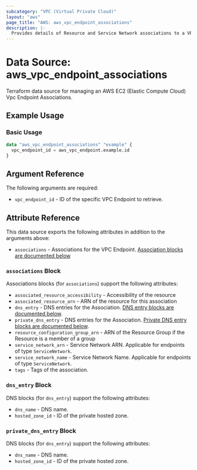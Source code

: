 ```yaml
---
subcategory: "VPC (Virtual Private Cloud)"
layout: "aws"
page_title: "AWS: aws_vpc_endpoint_associations"
description: |-
  Provides details of Resource and Service Network associations to a VPC Endpoint.
---
```


# Data Source: aws_vpc_endpoint_associations

Terraform data source for managing an AWS EC2 (Elastic Compute Cloud) Vpc Endpoint Associations.

## Example Usage

### Basic Usage

```terraform
data "aws_vpc_endpoint_associations" "example" {
  vpc_endpoint_id = aws_vpc_endpoint.example.id
}
```

## Argument Reference

The following arguments are required:

* `vpc_endpoint_id` - ID of the specific VPC Endpoint to retrieve.

## Attribute Reference

This data source exports the following attributes in addition to the arguments above:

* `associations` - Associations for the VPC Endpoint. [Association blocks are documented below](#associations-block)

### `associations` Block

Associations blocks (for `associations`) support the following attributes:

* `associated_resource_accessibility` - Accessibility of the resource
* `associated_resource_arn` - ARN of the resource for this association
* `dns_entry` - DNS entries for the Association. [DNS entry blocks are documented below](#dns_entry-block).
* `private_dns_entry` - DNS entries for the Association. [Private DNS entry blocks are documented below](#private_dns_entry-block).
* `resource_configuration_group_arn` - ARN of the Resource Group if the Resource is a member of a group
* `service_network_arn` - Service Network ARN. Applicable for endpoints of type `ServiceNetwork`.
* `service_network_name` - Service Network Name. Applicable for endpoints of type `ServiceNetwork`.
* `tags` - Tags of the association.

### `dns_entry` Block

DNS blocks (for `dns_entry`) support the following attributes:

* `dns_name` - DNS name.
* `hosted_zone_id` - ID of the private hosted zone.

### `private_dns_entry` Block

DNS blocks (for `dns_entry`) support the following attributes:

* `dns_name` - DNS name.
* `hosted_zone_id` - ID of the private hosted zone.
